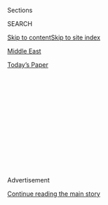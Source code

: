 <div id="app">

<div>

<div>

<div>

<div class="NYTAppHideMasthead css-1q2w90k e1suatyy0">

<div class="section css-ui9rw0 e1suatyy2">

<div class="css-eph4ug er09x8g0">

<div class="css-6n7j50">

</div>

<span class="css-1dv1kvn">Sections</span>

<div class="css-10488qs">

<span class="css-1dv1kvn">SEARCH</span>

</div>

[Skip to content](#site-content)[Skip to site index](#site-index)

</div>

<div id="masthead-section-label" class="css-1wr3we4 eaxe0e00">

[Middle
East](https://www.nytimes.com/section/world/middleeast)

</div>

<div class="css-10698na e1huz5gh0">

</div>

</div>

<div id="masthead-bar-one" class="section hasLinks css-15hmgas e1csuq9d3">

<div class="css-uqyvli e1csuq9d0">

</div>

<div class="css-1uqjmks e1csuq9d1">

</div>

<div class="css-9e9ivx">

[](https://myaccount.nytimes.com/auth/login?response_type=cookie&client_id=vi)

</div>

<div class="css-1bvtpon e1csuq9d2">

[Today’s
Paper](https://www.nytimes.com/section/todayspaper)

</div>

</div>

</div>

</div>

<div data-aria-hidden="false">

<div id="site-content" data-role="main">

<div>

<div class="css-1aor85t" style="opacity:0.000000001;z-index:-1;visibility:hidden">

<div class="css-1hqnpie">

<div class="css-epjblv">

<span class="css-17xtcya">[Middle
East](/section/world/middleeast)</span><span class="css-x15j1o">|</span><span class="css-fwqvlz">As
Protests Flare, Iran Bids Farewell to
Rafsanjani</span>

</div>

<div class="css-k008qs">

<div class="css-1iwv8en">

<span class="css-18z7m18"></span>

<div>

</div>

</div>

<span class="css-1n6z4y">https://nyti.ms/2ieukHK</span>

<div class="css-1705lsu">

<div class="css-4xjgmj">

<div class="css-4skfbu" data-role="toolbar" data-aria-label="Social Media Share buttons, Save button, and Comments Panel with current comment count" data-testid="share-tools">

  - 
  - 
  - 
  - 
    
    <div class="css-6n7j50">
    
    </div>

  - 

</div>

</div>

</div>

</div>

</div>

</div>

<div class="css-13pd83m">

</div>

<div id="top-wrapper" class="css-1sy8kpn">

<div id="top-slug" class="css-l9onyx">

Advertisement

</div>

[Continue reading the main
story](#after-top)

<div class="ad top-wrapper" style="text-align:center;height:100%;display:block;min-height:250px">

<div id="top" class="place-ad" data-position="top" data-size-key="top">

</div>

</div>

<div id="after-top">

</div>

</div>

<div id="sponsor-wrapper" class="css-1hyfx7x">

<div id="sponsor-slug" class="css-19vbshk">

Supported by

</div>

[Continue reading the main
story](#after-sponsor)

<div id="sponsor" class="ad sponsor-wrapper" style="text-align:center;height:100%;display:block">

</div>

<div id="after-sponsor">

</div>

</div>

<div class="css-1vkm6nb ehdk2mb0">

# As Protests Flare, Iran Bids Farewell to Rafsanjani

</div>

<div class="css-79elbk" data-testid="photoviewer-wrapper">

<div class="css-z3e15g" data-testid="photoviewer-wrapper-hidden">

</div>

<div class="css-1a48zt4 ehw59r15" data-testid="photoviewer-children">

![<span class="css-16f3y1r e13ogyst0" data-aria-hidden="true">The
funeral in Tehran on Tuesday of Ayatollah Ali Akbar Hashemi Rafsanjani,
a former president of Iran and a founder of the Islamic
republic.</span><span class="css-cnj6d5 e1z0qqy90" itemprop="copyrightHolder"><span class="css-1ly73wi e1tej78p0">Credit...</span><span><span>Vahid
Salemi/Associated
Press</span></span></span>](https://static01.nyt.com/images/2017/01/11/world/11iran4/11iran4-articleInline-v2.jpg?quality=75&auto=webp&disable=upscale)

</div>

</div>

<div class="css-xt80pu e12qa4dv0">

<div class="css-18e8msd">

<div class="css-vp77d3 epjyd6m0">

<div class="css-1baulvz">

By [<span class="css-1baulvz last-byline" itemprop="name">Thomas
Erdbrink</span>](http://www.nytimes.com/by/thomas-erdbrink)

</div>

</div>

  - Jan. 10,
    2017

  - 
    
    <div class="css-4xjgmj">
    
    <div class="css-d8bdto" data-role="toolbar" data-aria-label="Social Media Share buttons, Save button, and Comments Panel with current comment count" data-testid="share-tools">
    
      - 
      - 
      - 
      - 
        
        <div class="css-6n7j50">
        
        </div>
    
      - 
    
    </div>
    
    </div>

</div>

</div>

<div class="section meteredContent css-1r7ky0e" name="articleBody" itemprop="articleBody">

<div class="css-1fanzo5 StoryBodyCompanionColumn">

<div class="css-53u6y8">

TEHRAN — Iranians bade farewell to [Ayatollah Akbar Hashemi
Rafsanjani](http://www.nytimes.com/2017/01/08/world/middleeast/ayatollah-rafsanjani-dead.html)
on Tuesday, with the sprawling state funeral veering slightly off script
when groups of mourners started shouting opposition slogans.

The authorities were forced to raise the volume on the loudspeakers
playing lamentation songs after some in the crowds took up cries of “Oh,
Hussein, Mir Hussein,” a reference to a former presidential candidate,
Mir Hussein Moussavi, who has been under house arrest since 2011.

Some of the chants were aimed at Russia, Iran’s ally in the Syrian
conflict. Video clips on social media showed mourners shouting “Death to
Russia” and “the Russian Embassy is the den of espionage,” as they
passed the embassy’s complex in the heart of Tehran. People also called
for the release of [hunger
strikers](http://www.nytimes.com/2017/01/09/world/middleeast/the-hunger-strike-the-protest-tactic-of-gandhi-is-vexing-irans-penal-overseers.html?ref=world)
in Iranian prisons.

</div>

</div>

<div class="css-1fanzo5 StoryBodyCompanionColumn">

<div class="css-53u6y8">

State television, broadcasting the funeral live, airbrushed the
protests, which were nevertheless allowed to proceed without police
intervention.

</div>

</div>

<div class="css-79elbk" data-testid="photoviewer-wrapper">

<div class="css-z3e15g" data-testid="photoviewer-wrapper-hidden">

</div>

<div class="css-1a48zt4 ehw59r15" data-testid="photoviewer-children">

![<span class="css-16f3y1r e13ogyst0" data-aria-hidden="true">Faezeh
Hashemi, one of Mr. Rafsanjani’s daughters, greeted mourners at his
funeral on
Tuesday.</span><span class="css-cnj6d5 e1z0qqy90" itemprop="copyrightHolder"><span class="css-1ly73wi e1tej78p0">Credit...</span><span>Atta
Kenare/Agence France-Presse — Getty
Images</span></span>](https://static01.nyt.com/images/2017/01/11/world/11Iran2/11Iran2-articleLarge.jpg?quality=75&auto=webp&disable=upscale)

</div>

</div>

<div class="css-1fanzo5 StoryBodyCompanionColumn">

<div class="css-53u6y8">

Mr. Rafsanjani, 82, who [died on
Sunday](http://www.nytimes.com/2017/01/08/world/middleeast/iran-ali-akbar-hashemi-rafsanjani-dies.html),
was laid to rest after an elaborate ceremony that lasted several days.
Right after his demise, his body was placed in a coffin that was put on
public display in the modest house of the late founder of the Islamic
republic, Ayatollah Ruhollah Khomeini.

For two days, mourners had filed through the northern Tehran site,
untouched since Mr. Khomeini died in 1989. A religious chanter brought
the crowds to tears as he recalled how Mr. Rafsanjani helped to oust
Shah Mohammed Reza Pahlavi in the 1979 revolution. “Our sheikh was so
wise, he made the shah leave, leave,” the chanter sang.

Men gathering on the ground floor bowed their heads in respect, while on
the first floor — the women’s section — mourners in black chadors peeked
down. Qassem Soleimani, the general of the Quds Force of the
Revolutionary Guards who runs Iran’s operations in Iraq and Syria, paid
his respects, some people said, showing clips of him on their cellphones
as proof.

Because of Mr. Rafsanjani’s close relationship with Ayatollah Khomeini,
he was accorded the honor of being buried in the late leader’s
[mausoleum](https://www.google.co.uk/search?q=khomeini+mausoleum+sciolino&biw=1718&bih=912&tbm=isch&tbo=u&source=univ&sa=X&ved=0ahUKEwiMqsuqw7fRAhWrLMAKHfWlBHgQsAQIGQ),
in a golden cage. Before the interment, all Iranians were invited to
gather around the campus of the University of Tehran, in the central
part of the city, where Iran’s supreme leader, Ayatollah Ali Khamenei,
led a prayer.

</div>

</div>

<div class="css-1fanzo5 StoryBodyCompanionColumn">

<div class="css-53u6y8">

People showed up early, some wearing scarves around their faces to
protect them from the morning cold. Families passed by, pushing
strollers carrying babies wearing woolen hats. Students took videos with
their cellphones. Shiite clerics in traditional winter robes made of
camel’s hair held prayer beads.

</div>

</div>

![<span class="css-16f3y1r e13ogyst0">Thousands of people gathered on
the streets of Tehran to mourn the death of Ayatollah Akbar Hashemi
Rafsanjani, whose funeral took place on Tuesday. Mr. Rafsanjani died
Sunday at age
82.</span><span class="css-cch8ym"><span class="css-1dv1kvn">Credit</span><span class="css-cnj6d5 e1z0qqy90" itemprop="copyrightHolder"><span class="css-1ly73wi e1tej78p0">Credit...</span><span>Atta
Kenare/Agence France-Presse — Getty
Images</span></span></span>](https://static01.nyt.com/images/2017/01/11/world/11iran-video/11iran-video-videoSixteenByNineJumbo1600.jpg)

<div class="css-1fanzo5 StoryBodyCompanionColumn">

<div class="css-53u6y8">

There were so many people — 2.5 million by official estimates — that
many of the dignitaries and family members invited to the campus were
marooned in their cars amid the crowds. Some hid behind curtains; others
waved at the collection of camera phones.

One of Mr. Rafsanjani’s daughters, Faezeh Hashemi, was photographed
sticking her head out of the window of a bus and flashing a victory
sign. She and her brother Mehdi have been harassed by hard-liners for
their growing support of reformists and moderates seeking change in
Iran. The daughter, an activist for women’s rights and personal
freedoms, was jailed in 2011 for making “anti-regime propaganda,” while
her brother was given leave to attend the funeral from prison, where he
was sent on embezzlement charges.

In recent years their father, long a staunch conservative, became an
unexpected hero to Iran’s middle class. Mr. Rafsanjani sympathized with
some demands made by protesters during the so-called [Green
Revolution](http://www.nytimes.com/2009/06/14/world/middleeast/14iran.html),
the antigovernment demonstrations following the disputed re-election
victory of President Mahmoud Ahmadinejad in 2009. They saw him as a lone
voice representing their beliefs in Iran’s establishment.

Such deviations from the official line were put aside by the authorities
on Tuesday. In death it seemed that Mr. Rafsanjani was to be remembered
for his revolutionary credentials, not for his criticisms. Potential
troublemakers were not invited. The former reformist president, Mohammad
Khatami, who was supported by Mr. Rafsanjani, was told not to attend,
local websites said.

The same apparatus that normally churns out posters showing Uncle Sam
with blood dripping from his teeth to burn during state-backed
anti-American demonstrations, now printed pictures of Mr. Rafsanjani,
extolling him as “a man of history, who is
immortal.”

</div>

</div>

<div class="css-79elbk" data-testid="photoviewer-wrapper">

<div class="css-z3e15g" data-testid="photoviewer-wrapper-hidden">

</div>

<div class="css-1a48zt4 ehw59r15" data-testid="photoviewer-children">

<div class="css-1xdhyk6 erfvjey0">

<span class="css-1ly73wi e1tej78p0">Image</span>

<div class="css-zjzyr8">

<div data-testid="lazyimage-container" style="height:253.91111111111113px">

</div>

</div>

</div>

<span class="css-16f3y1r e13ogyst0" data-aria-hidden="true">Iran’s
supreme leader, Ayatollah Ali Khamenei, center, led a prayer on Tuesday
over the casket of Mr. Rafsanjani, with President Hassan Rouhani, center
left, at the Tehran University campus in
Tehran.</span><span class="css-cnj6d5 e1z0qqy90" itemprop="copyrightHolder"><span class="css-1ly73wi e1tej78p0">Credit...</span><span>Office
of the Iranian Supreme Leader, via Associated Press</span></span>

</div>

</div>

<div class="css-1fanzo5 StoryBodyCompanionColumn">

<div class="css-53u6y8">

In the teeming streets, scenes clashed incongruously. At one point,
Ayatollah Khamenei could be heard through loudspeakers saying prayers
for Mr. Rafsanjani while protesters chanted opposition slogans. Some
wore green wristbands, the color of the opposition, and flashed victory
signs.

Supporters of the establishment tried to drown out the slogans by
shouting “Allahu akbar,” meaning “God is great,” but for the most part
they were overmatched. On state television, sound engineers at one point
forgot to lower the volume when people shouted, “Hail to Khatami.”

“Hashemi’s death is a great worry to us,” said Leili Farhang, a
26-year-old university graduate, who emphasized that she was unemployed
“like many of my generation.” She and her friends had showed up in
front of the Tehran University campus “to pay respect to a man who
respected us.”

It was hard, she and her friends agreed, to come up with the name of
anybody within Iran’s establishment to replace Mr. Rafsanjani. Not one
has his weight and stature, they concluded: “He will be missed.”

It took hours for the body to arrive at the South Tehran mausoleum,
because of “the millions that have come out to honor the ayatollah,”
Khabarfori, an Iranian online news channel, said on the Telegram
messaging app.

Inside the mausoleum, state television showed, a marching band played
the national anthem, after which Mr. Rafsanjani’s coffin was placed next
to Mr. Khomeini’s, as planned.

</div>

</div>

</div>

<div>

</div>

<div>

</div>

<div>

</div>

<div>

<div id="bottom-wrapper" class="css-1ede5it">

<div id="bottom-slug" class="css-l9onyx">

Advertisement

</div>

[Continue reading the main
story](#after-bottom)

<div id="bottom" class="ad bottom-wrapper" style="text-align:center;height:100%;display:block;min-height:90px">

</div>

<div id="after-bottom">

</div>

</div>

</div>

</div>

</div>

## Site Index

<div>

</div>

## Site Information Navigation

  - [© <span>2020</span> <span>The New York Times
    Company</span>](https://help.nytimes.com/hc/en-us/articles/115014792127-Copyright-notice)

<!-- end list -->

  - [NYTCo](https://www.nytco.com/)
  - [Contact
    Us](https://help.nytimes.com/hc/en-us/articles/115015385887-Contact-Us)
  - [Work with us](https://www.nytco.com/careers/)
  - [Advertise](https://nytmediakit.com/)
  - [T Brand Studio](http://www.tbrandstudio.com/)
  - [Your Ad
    Choices](https://www.nytimes.com/privacy/cookie-policy#how-do-i-manage-trackers)
  - [Privacy](https://www.nytimes.com/privacy)
  - [Terms of
    Service](https://help.nytimes.com/hc/en-us/articles/115014893428-Terms-of-service)
  - [Terms of
    Sale](https://help.nytimes.com/hc/en-us/articles/115014893968-Terms-of-sale)
  - [Site
    Map](https://spiderbites.nytimes.com)
  - [Help](https://help.nytimes.com/hc/en-us)
  - [Subscriptions](https://www.nytimes.com/subscription?campaignId=37WXW)

</div>

</div>

</div>

</div>

